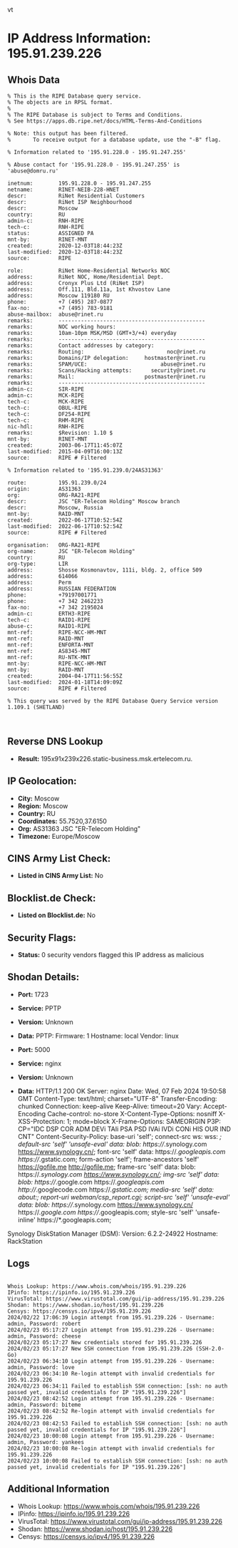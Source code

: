 vt
# IP Address Information: 195.91.239.226

## Whois Data
```
% This is the RIPE Database query service.
% The objects are in RPSL format.
%
% The RIPE Database is subject to Terms and Conditions.
% See https://apps.db.ripe.net/docs/HTML-Terms-And-Conditions

% Note: this output has been filtered.
%       To receive output for a database update, use the "-B" flag.

% Information related to '195.91.228.0 - 195.91.247.255'

% Abuse contact for '195.91.228.0 - 195.91.247.255' is 'abuse@domru.ru'

inetnum:        195.91.228.0 - 195.91.247.255
netname:        RINET-NEIB-228-HNET
descr:          RiNet Residential Customers
descr:          RiNet ISP Neighbourhood
descr:          Moscow
country:        RU
admin-c:        RNH-RIPE
tech-c:         RNH-RIPE
status:         ASSIGNED PA
mnt-by:         RINET-MNT
created:        2020-12-03T18:44:23Z
last-modified:  2020-12-03T18:44:23Z
source:         RIPE

role:           RiNet Home-Residential Networks NOC
address:        RiNet NOC, Home/Residential Dept.
address:        Cronyx Plus Ltd (RiNet ISP)
address:        Off.111, Bld.11a, 1st Khvostov Lane
address:        Moscow 119180 RU
phone:          +7 (495) 287-0877
fax-no:         +7 (495) 783-9181
abuse-mailbox:  abuse@rinet.ru
remarks:        ----------------------------------------------
remarks:        NOC working hours:
remarks:        10am-10pm MSK/MSD (GMT+3/+4) everyday
remarks:        ----------------------------------------------
remarks:        Contact addresses by category:
remarks:        Routing:                          noc@rinet.ru
remarks:        Domains/IP delegation:     hostmaster@rinet.ru
remarks:        SPAM/UCE:                       abuse@rinet.ru
remarks:        Scans/Hacking attempts:      security@rinet.ru
remarks:        Mail:                      postmaster@rinet.ru
remarks:        ----------------------------------------------
admin-c:        SIR-RIPE
admin-c:        MCK-RIPE
tech-c:         MCK-RIPE
tech-c:         OBUL-RIPE
tech-c:         DF254-RIPE
tech-c:         RHM-RIPE
nic-hdl:        RNH-RIPE
remarks:        $Revision: 1.10 $
mnt-by:         RINET-MNT
created:        2003-06-17T11:45:07Z
last-modified:  2015-04-09T16:00:13Z
source:         RIPE # Filtered

% Information related to '195.91.239.0/24AS31363'

route:          195.91.239.0/24
origin:         AS31363
org:            ORG-RA21-RIPE
descr:          JSC "ER-Telecom Holding" Moscow branch
descr:          Moscow, Russia
mnt-by:         RAID-MNT
created:        2022-06-17T10:52:54Z
last-modified:  2022-06-17T10:52:54Z
source:         RIPE # Filtered

organisation:   ORG-RA21-RIPE
org-name:       JSC "ER-Telecom Holding"
country:        RU
org-type:       LIR
address:        Shosse Kosmonavtov, 111i, bldg. 2, office 509
address:        614066
address:        Perm
address:        RUSSIAN FEDERATION
phone:          +79197001771
phone:          +7 342 2462233
fax-no:         +7 342 2195024
admin-c:        ERTH3-RIPE
tech-c:         RAID1-RIPE
abuse-c:        RAID1-RIPE
mnt-ref:        RIPE-NCC-HM-MNT
mnt-ref:        RAID-MNT
mnt-ref:        ENFORTA-MNT
mnt-ref:        AS8345-MNT
mnt-ref:        RU-NTK-MNT
mnt-by:         RIPE-NCC-HM-MNT
mnt-by:         RAID-MNT
created:        2004-04-17T11:56:55Z
last-modified:  2024-01-18T14:09:09Z
source:         RIPE # Filtered

% This query was served by the RIPE Database Query Service version 1.109.1 (SHETLAND)



```
## Reverse DNS Lookup
- **Result:** 195x91x239x226.static-business.msk.ertelecom.ru.

## IP Geolocation:
- **City:** Moscow
- **Region:** Moscow
- **Country:** RU
- **Coordinates:** 55.7520,37.6150
- **Org:** AS31363 JSC "ER-Telecom Holding"
- **Timezone:** Europe/Moscow

## CINS Army List Check:
- **Listed in CINS Army List:** 
No

## Blocklist.de Check:
- **Listed on Blocklist.de:** 
No

## Security Flags:
- **Status:** 0 security vendors flagged this IP address as malicious

## Shodan Details:
- **Port:** 1723
- **Service:** PPTP
- **Version:** Unknown
- **Data:** PPTP:
  Firmware: 1
  Hostname: local
  Vendor: linux

- **Port:** 5000
- **Service:** nginx
- **Version:** Unknown
- **Data:** HTTP/1.1 200 OK
Server: nginx
Date: Wed, 07 Feb 2024 19:50:58 GMT
Content-Type: text/html; charset="UTF-8"
Transfer-Encoding: chunked
Connection: keep-alive
Keep-Alive: timeout=20
Vary: Accept-Encoding
Cache-control: no-store
X-Content-Type-Options: nosniff
X-XSS-Protection: 1; mode=block
X-Frame-Options: SAMEORIGIN
P3P: CP="IDC DSP COR ADM DEVi TAIi PSA PSD IVAi IVDi CONi HIS OUR IND CNT"
Content-Security-Policy: base-uri 'self';  connect-src ws: wss: *; default-src 'self' 'unsafe-eval' data: blob: https://*.synology.com https://www.synology.cn/; font-src 'self' data: https://*.googleapis.com https://*.gstatic.com; form-action 'self'; frame-ancestors 'self' https://gofile.me http://gofile.me; frame-src 'self' data: blob: https://*.synology.com https://www.synology.cn/; img-src 'self' data: blob: https://*.google.com https://*.googleapis.com http://*.googlecode.com https://*.gstatic.com; media-src 'self' data: about:;  report-uri webman/csp_report.cgi; script-src 'self' 'unsafe-eval' data: blob: https://*.synology.com https://www.synology.cn/ https://*.google.com https://*.googleapis.com; style-src 'self' 'unsafe-inline' https://*.googleapis.com;


Synology DiskStation Manager (DSM):
  Version: 6.2.2-24922
  Hostname: RackStation


## Logs
```

Whois Lookup: https://www.whois.com/whois/195.91.239.226
IPinfo: https://ipinfo.io/195.91.239.226
VirusTotal: https://www.virustotal.com/gui/ip-address/195.91.239.226
Shodan: https://www.shodan.io/host/195.91.239.226
Censys: https://censys.io/ipv4/195.91.239.226
2024/02/22 17:06:39 Login attempt from 195.91.239.226 - Username: admin, Password: robert
2024/02/23 05:17:27 Login attempt from 195.91.239.226 - Username: admin, Password: cheese
2024/02/23 05:17:27 New credentials stored for 195.91.239.226
2024/02/23 05:17:27 New SSH connection from 195.91.239.226 (SSH-2.0-Go)
2024/02/23 06:34:10 Login attempt from 195.91.239.226 - Username: admin, Password: love
2024/02/23 06:34:10 Re-login attempt with invalid credentials for 195.91.239.226
2024/02/23 06:34:11 Failed to establish SSH connection: [ssh: no auth passed yet, invalid credentials for IP "195.91.239.226"]
2024/02/23 08:42:52 Login attempt from 195.91.239.226 - Username: admin, Password: biteme
2024/02/23 08:42:52 Re-login attempt with invalid credentials for 195.91.239.226
2024/02/23 08:42:53 Failed to establish SSH connection: [ssh: no auth passed yet, invalid credentials for IP "195.91.239.226"]
2024/02/23 10:00:08 Login attempt from 195.91.239.226 - Username: admin, Password: yankees
2024/02/23 10:00:08 Re-login attempt with invalid credentials for 195.91.239.226
2024/02/23 10:00:08 Failed to establish SSH connection: [ssh: no auth passed yet, invalid credentials for IP "195.91.239.226"]

```
## Additional Information
- Whois Lookup: https://www.whois.com/whois/195.91.239.226
- IPinfo: https://ipinfo.io/195.91.239.226
- VirusTotal: https://www.virustotal.com/gui/ip-address/195.91.239.226
- Shodan: https://www.shodan.io/host/195.91.239.226
- Censys: https://censys.io/ipv4/195.91.239.226

